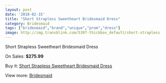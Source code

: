 ```yaml
---
layout: post
date: '2018-02-15'
title: "Short Strapless Sweetheart Bridesmaid Dress"
category: Bridesmaid
tags: ["bridesmaid","brand","unique","prom","dress"]
image: http://img.transblink.com/5397-thickbox_default/short-strapless-sweetheart-bridesmaid-dress.jpg
---
```

Short Strapless Sweetheart Bridesmaid Dress

On Sales: **$275.99**
<a href="https://www.transblink.com/en/bridesmaid/1735-short-strapless-sweetheart-bridesmaid-dress.html"><amp-img layout="responsive" width="600" height="600" src="//img.transblink.com/5397-thickbox_default/short-strapless-sweetheart-bridesmaid-dress.jpg" alt="Short Strapless Sweetheart Bridesmaid Dress 0" /></a>
<a href="https://www.transblink.com/en/bridesmaid/1735-short-strapless-sweetheart-bridesmaid-dress.html"><amp-img layout="responsive" width="600" height="600" src="//img.transblink.com/5399-thickbox_default/short-strapless-sweetheart-bridesmaid-dress.jpg" alt="Short Strapless Sweetheart Bridesmaid Dress 1" /></a>
<a href="https://www.transblink.com/en/bridesmaid/1735-short-strapless-sweetheart-bridesmaid-dress.html"><amp-img layout="responsive" width="600" height="600" src="//img.transblink.com/5398-thickbox_default/short-strapless-sweetheart-bridesmaid-dress.jpg" alt="Short Strapless Sweetheart Bridesmaid Dress 2" /></a>

Buy it: [Short Strapless Sweetheart Bridesmaid Dress](https://www.transblink.com/en/bridesmaid/1735-short-strapless-sweetheart-bridesmaid-dress.html "Short Strapless Sweetheart Bridesmaid Dress")

View more: [Bridesmaid](https://www.transblink.com/en/4-bridesmaid "Bridesmaid")